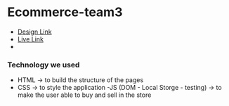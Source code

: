 # Ecommerce-team3
- [Design Link](https://www.figma.com/file/z7vzHcJdgEuWijf1Y6jDgl/Animania-APP?node-id=0%3A1)
- [Live Link](https://gsg-g11.github.io/Ecommerce-team3/)
-
### Technology we used
- HTML → to build the structure of the pages
- CSS → to style the application
-JS (DOM - Local Storge - testing) → to make the user able to buy and sell in the store
